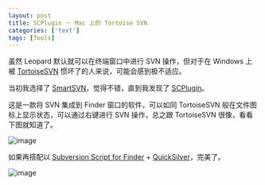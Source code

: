 ```yaml
---
layout: post
title: SCPlugin － Mac 上的 Tortoise SVN
categories: ['text']
tags: [Tools]
---
```


虽然 Leopard 默认就可以在终端窗口中进行 SVN 操作，但对于在 Windows 上被 [TortoiseSVN](http://tortoisesvn.tigris.org/) 惯坏了的人来说，可能会感到极不适应。

当初我选择了 [SmartSVN](http://www.syntevo.com/smartsvn/)，觉得不错，直到我发现了 [SCPlugin](http://scplugin.tigris.org/)。

这是一款将 SVN 集成到 Finder 窗口的软件，可以如同 TortoiseSVN 般在文件图标上显示状态，可以通过右键进行 SVN 操作，总之跟 TortoiseSVN 很像，看看下图就知道了。

![image](http://fangming.li/wimgs/blog/svn_scplugin.png)


如果再搭配以 [Subversion Script for Finder](http://svn-finder.sourceforge.net/) + [QuickSilver](http://blacktree.com/?quicksilver)，完美了。

![image](http://fangming.li/wimgs/blog/svn_script_quicksilver.png)
